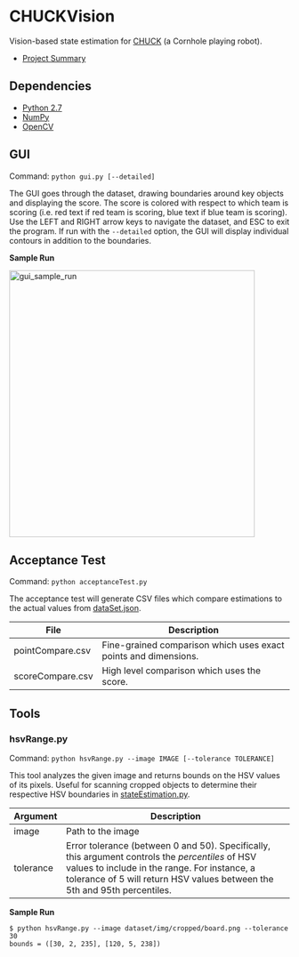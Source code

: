 # CHUCKVision
Vision-based state estimation for [CHUCK](https://github.com/cornhole) (a Cornhole playing robot).

- [Project Summary](https://github.com/sudiamanj/CHUCKVision/blob/master/misc/Summary%202017-04-11.pdf)

## Dependencies
- [Python 2.7](https://www.python.org/downloads/)
- [NumPy](http://www.numpy.org/)
- [OpenCV](http://opencv.org/)

## GUI
Command: `python gui.py [--detailed]`

The GUI goes through the dataset, drawing boundaries around key objects and displaying the score. The
score is colored with respect to which team is scoring (i.e. red text if red team is scoring, blue text if
blue team is scoring). Use the LEFT and RIGHT arrow keys to navigate the dataset, and ESC to exit the
program. If run with the `--detailed` option, the GUI will display individual contours in addition to the
boundaries.

**Sample Run**

<img src="https://raw.githubusercontent.com/sudiamanj/CHUCKVision/master/misc/gui_sample_run.png" alt="gui_sample_run" width="441" height="480">

## Acceptance Test
Command: `python acceptanceTest.py`

The acceptance test will generate CSV files which compare estimations to the actual values from
[dataSet.json](https://github.com/sudiamanj/CHUCKVision/blob/master/dataset/dataSet.json).

| File             | Description                                                     |
|------------------|-----------------------------------------------------------------|
| pointCompare.csv | Fine-grained comparison which uses exact points and dimensions. |
| scoreCompare.csv | High level comparison which uses the score.                     |

## Tools

### hsvRange.py
Command: `python hsvRange.py --image IMAGE [--tolerance TOLERANCE]`

This tool analyzes the given image and returns bounds on the HSV values of its pixels. Useful for scanning
cropped objects to determine their respective HSV boundaries in
[stateEstimation.py](https://github.com/sudiamanj/CHUCKVision/blob/master/stateEstimation.py).

| Argument  | Description                                                                                                                                                                                                                   |
|-----------|-------------------------------------------------------------------------------------------------------------------------------------------------------------------------------------------------------------------------------|
| image     | Path to the image                                                                                                                                                                                                             |
| tolerance | Error tolerance (between 0 and 50). Specifically, this argument controls the *percentiles* of HSV values to include in the range. For instance, a tolerance of 5 will return HSV values between the 5th and 95th percentiles. |

**Sample Run**
```
$ python hsvRange.py --image dataset/img/cropped/board.png --tolerance 30
bounds = ([30, 2, 235], [120, 5, 238])
```
